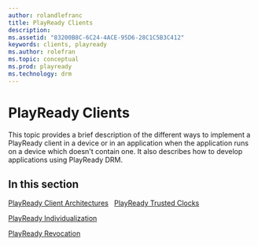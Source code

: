```yaml
---
author: rolandlefranc
title: PlayReady Clients
description:
ms.assetid: "83200B8C-6C24-4ACE-95D6-28C1C5B3C412"
keywords: clients, playready
ms.author: rolefran
ms.topic: conceptual
ms.prod: playready
ms.technology: drm
---
```



# PlayReady Clients
This topic provides a brief description of the different ways to implement a PlayReady client in a device or in an application when the application runs on a device which doesn't contain one. It also describes how to develop applications using PlayReady DRM.


## In this section

[PlayReady Client Architectures](client-architectures.md)
 
[PlayReady Trusted Clocks](trusted-clocks.md) 

[PlayReady Individualization](individualization.md) 

[PlayReady Revocation](revocation.md) 

